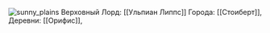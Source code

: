 ![sunny_plains](https://i.imgur.com/2mPnS5d.png[/img])
Верховный Лорд: [[Ульпиан Липпс]] 
Города: [[Стоиберт]], 
Деревни: [[Орифис]], 
